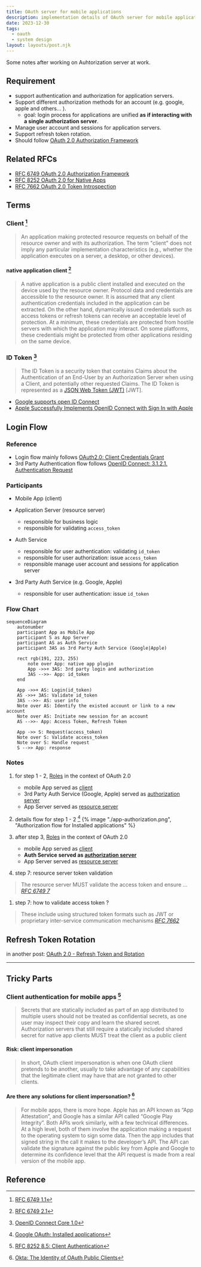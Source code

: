 ```yaml
---
title: OAuth server for mobile applications
description: implementation details of OAuth server for mobile applications 
date: 2023-12-30
tags:
  - oauth
  - system design
layout: layouts/post.njk
---
```


Some notes after working on Auhtorization server at work.

## Requirement
- support authentication and authorization for application servers.
- Support different authorization methods for an account (e.g. google, apple and others... ).
    - goal: login process for applications are unified **as if interacting with a single authorization server**.
- Manage user account and sessions for application servers.
- Support refresh token rotation.
- Should follow [OAuth 2.0 Authorization Framework](https://datatracker.ietf.org/doc/html/rfc6749)

## Related RFCs
- [RFC 6749 OAuth 2.0 Authorization Framework](https://datatracker.ietf.org/doc/html/rfc6749)
- [RFC 8252 OAuth 2.0 for Native Apps](https://datatracker.ietf.org/doc/html/rfc8252)
- [RFC 7662 OAuth 2.0 Token Introspection](https://datatracker.ietf.org/doc/html/rfc7662)

## Terms
### Client [^1]
>  An application making protected resource requests on behalf of the resource owner and with its authorization.  The term "client" does not imply any particular implementation characteristics (e.g., whether the application executes on a server, a desktop, or other devices).



#### native application client [^2]
> A native application is a public client installed and executed on the device used by the resource owner.  Protocol data and credentials are accessible to the resource owner.  It is assumed that any client authentication credentials included in the application can be extracted.  On the other hand, dynamically issued credentials such as access tokens or refresh tokens can receive an acceptable level of protection.  At a minimum, these credentials are protected from hostile servers with which the application may interact.  On some platforms, these credentials might be protected from other applications residing on the same device.

### ID Token [^3]

> The ID Token is a security token that contains Claims about the Authentication of an End-User by an Authorization Server when using a Client, and potentially other requested Claims. The ID Token is represented as a [JSON Web Token (JWT)](https://openid.net/specs/openid-connect-core-1_0.html#JWT) [JWT].

- [Google supports open ID Connect](https://developers.google.com/identity/openid-connect/openid-connect)
- [Apple Successfully Implements OpenID Connect with Sign In with Apple](https://openid.net/apple-successfully-implements-openid-connect-with-sign-in-with-apple/)

## Login Flow
### Reference
- Login flow mainly follows [OAuth2.0: Client Credentials Grant](https://datatracker.ietf.org/doc/html/rfc6749#section-4.4)
- 3rd Party Authentication flow follows [OpenID Connect: 3.1.2.1.  Authentication Request](https://openid.net/specs/openid-connect-core-1_0.html#AuthRequest)

### Participants
- Mobile App (client)

- Application Server (resource server)
    - responsible for business logic
    - responsible for validating `access_token`

- Auth Service
    - responsible for user authentication: validating `id_token`
    - responsible for user authorization: issue `access_token`
    - responsible manage user account and sessions for application server

- 3rd Party Auth Service (e.g. Google, Apple)
    - responsible for user authentication: issue `id_token`

### Flow Chart

```mermaid
sequenceDiagram
    autonumber
    participant App as Mobile App
    participant S as App Server
    participant AS as Auth Service
    participant 3AS as 3rd Party Auth Service (Google|Apple)

    rect rgb(191, 223, 255)
        note over App: native app plugin
        App ->>+ 3AS: 3rd party login and authorization
        3AS -->>- App: id_token
    end

    App ->>+ AS: Login(id_token)
    AS ->>+ 3AS: Validate id_token
    3AS -->>- AS: user info
    Note over AS: Identify the existed account or link to a new account
    Note over AS: Initiate new session for an account
    AS -->>- App: Access Token, Refresh Token

    App ->> S: Request(access_token)
    Note over S: Validate access_token
    Note over S: Handle request
    S -->> App: response
```


### Notes
1.  for step 1 - 2, [Roles](https://datatracker.ietf.org/doc/html/rfc6749#section-1.1) in the context of OAuth 2.0
    - mobile App served as [client](https://datatracker.ietf.org/doc/html/rfc6749#section-1.1)
    - 3rd Party Auth Service (Google, Apple) served as [authorization server](https://datatracker.ietf.org/doc/html/rfc6749#section-1.1)
    - App Server served as [resource server](https://datatracker.ietf.org/doc/html/rfc6749#section-1.1)

1. details flow for step 1 - 2 [^4]
    {% image "./app-authorization.png", "Authorization flow for Installed applications" %}
1.  after step 3, [Roles](https://datatracker.ietf.org/doc/html/rfc6749#section-1.1) in the context of OAuth 2.0
    - mobile App served as [client](https://datatracker.ietf.org/doc/html/rfc6749#section-1.1)
    - **Auth Service served as [authorization server](https://datatracker.ietf.org/doc/html/rfc6749#section-1.1)**
    - App Server served as [resource server](https://datatracker.ietf.org/doc/html/rfc6749#section-1.1)

1. step 7: resource server token validation
> The resource server MUST validate the access token and ensure ... *[RFC 6749 7](https://datatracker.ietf.org/doc/html/rfc6749#section-7)*
1. step 7: how to validate access token ? 
> These include using structured token formats such as JWT or proprietary inter-service communication mechanisms *[RFC 7662](https://datatracker.ietf.org/doc/html/rfc7662#section-1)*

## Refresh Token Rotation
in another post: [OAuth 2.0 - Refresh Token and Rotation](/blog/oauth2-refresh-token)

---
## Tricky Parts
### Client authentication for mobile apps [^5]
> Secrets that are statically included as part of an app distributed to multiple users should not be treated as confidential secrets, as one user may inspect their copy and learn the shared secret.
> Authorization servers that still require a statically included shared secret for native app clients MUST treat the client as a public client

#### Risk: client impersonation
> In short, OAuth client impersonation is when one OAuth client pretends to be another, usually to take advantage of any capabilities that the legitimate client may have that are not granted to other clients.

#### Are there any solutions for client impersonation? [^6]
> For mobile apps, there is more hope. Apple has an API known as “App Attestation”, and Google has a similar API called “Google Play Integrity”. Both APIs work similarly, with a few technical differences. At a high level, both of them involve the application making a request to the operating system to sign some data. Then the app includes that signed string in the call it makes to the developer’s API. The API can validate the signature against the public key from Apple and Google to determine its confidence level that the API request is made from a real version of the mobile app.

## Reference
[^1]: [RFC 6749 1.1](https://datatracker.ietf.org/doc/html/rfc6749#section-1.1)
[^2]: [RFC 6749 2.1](https://datatracker.ietf.org/doc/html/rfc6749#section-2.1)
[^3]: [OpenID Connect Core 1.0](https://openid.net/specs/openid-connect-core-1_0.html#IDToken)
[^4]: [Google OAuth: Installed applications](https://developers.google.com/identity/protocols/oauth2#installed)
[^5]: [RFC 8252 8.5: Client Authentication](https://datatracker.ietf.org/doc/html/rfc8252#section-8.5)
[^6]: [Okta: The Identity of OAuth Public Clients](https://developer.okta.com/blog/2022/06/01/oauth-public-client-identity#what-is-oauth-client-impersonation)